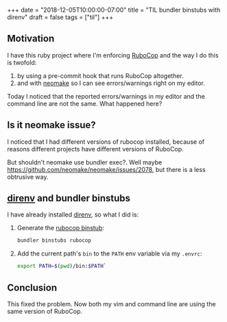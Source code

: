 +++
date = "2018-12-05T10:00:00-07:00"
title = "TIL bundler binstubs with direnv"
draft = false
tags = ["til"]
+++

## Motivation
I have this ruby project where I'm enforcing [RuboCop](https://github.com/rubocop-hq/rubocop) and the way I do this is twofold:

1. by using a pre-commit hook that runs RuboCop altogether.
2. and with [neomake](https://github.com/neomake/neomake) so I can see errors/warnings right on my editor.

Today I noticed that the reported errors/warnings in my editor and the command line are not the same. What happened here?

## Is it neomake issue?
I noticed that I had different versions of rubocop installed, because of reasons different projects have different versions of RuboCop.

But shouldn't neomake use bundler exec?. Well maybe https://github.com/neomake/neomake/issues/2078, but there is a less obtrusive way.

## [direnv](https://direnv.net/) and bundler binstubs
I have already installed [direnv](https://direnv.net/), so what I did is:

1. Generate the [rubocop binstub](https://bundler.io/man/bundle-binstubs.1.html):

    ```bash
    bundler binstubs rubocop
    ```

2. Add the current path's `bin` to the `PATH` env variable via my `.envrc`:

    ```bash
    export PATH=$(pwd)/bin:$PATH`
    ```

## Conclusion
This fixed the problem. Now both my vim and command line are using the same version of RuboCop.
